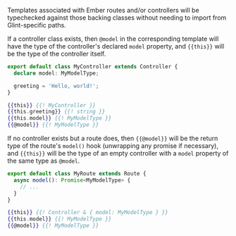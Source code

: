 Templates associated with Ember routes and/or controllers will be typechecked against those backing classes without needing to import from Glint-specific paths.

If a controller class exists, then `@model` in the corresponding template will have the type of the controller's declared `model` property, and `{{this}}` will be the type of the controller itself.

```typescript
export default class MyController extends Controller {
  declare model: MyModelType;

  greeting = 'Hello, world!';
}
```

<!-- prettier-ignore -->
```handlebars
{{this}} {{! MyController }}
{{this.greeting}} {{! string }}
{{this.model}} {{! MyModelType }}
{{@model}} {{! MyModelType }}
```

If no controller exists but a route does, then `{{@model}}` will be the return type of the route's `model()` hook (unwrapping any promise if necessary), and `{{this}}` will be the type of an empty controller with a `model` property of the same type as `@model`.

```typescript
export default class MyRoute extends Route {
  async model(): Promise<MyModelType> {
    // ...
  }
}
```

<!-- prettier-ignore -->
```handlebars
{{this}} {{! Controller & { model: MyModelType } }}
{{this.model}} {{! MyModelType }}
{{@model}} {{! MyModelType }}
```
